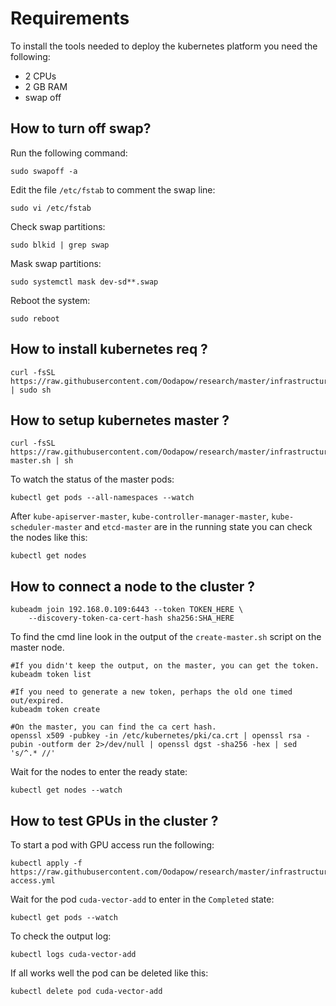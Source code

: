 # Requirements

To install the tools needed to deploy the kubernetes platform you need the following:
 * 2 CPUs
 * 2 GB RAM
 * swap off

## How to turn off swap?

Run the following command:

```
sudo swapoff -a
```

Edit the file `/etc/fstab` to comment the swap line:

```
sudo vi /etc/fstab
```

Check swap partitions:

```
sudo blkid | grep swap  
```

Mask swap partitions:

```
sudo systemctl mask dev-sd**.swap
```

Reboot the system:

```
sudo reboot
```

## How to install kubernetes req ?

```
curl -fsSL https://raw.githubusercontent.com/Oodapow/research/master/infrastructure/kubernetes/os/ubuntu/main.sh | sudo sh
```

## How to setup kubernetes master ?

```
curl -fsSL https://raw.githubusercontent.com/Oodapow/research/master/infrastructure/kubernetes/create-master.sh | sh
```

To watch the status of the master pods:

```
kubectl get pods --all-namespaces --watch
```

After `kube-apiserver-master`, `kube-controller-manager-master`, `kube-scheduler-master` and `etcd-master` are in the running state you can check the nodes like this:

```
kubectl get nodes
```

## How to connect a node to the cluster ?

```
kubeadm join 192.168.0.109:6443 --token TOKEN_HERE \
    --discovery-token-ca-cert-hash sha256:SHA_HERE
```

To find the cmd line look in the output of the `create-master.sh` script on the master node.

```
#If you didn't keep the output, on the master, you can get the token.
kubeadm token list

#If you need to generate a new token, perhaps the old one timed out/expired.
kubeadm token create

#On the master, you can find the ca cert hash.
openssl x509 -pubkey -in /etc/kubernetes/pki/ca.crt | openssl rsa -pubin -outform der 2>/dev/null | openssl dgst -sha256 -hex | sed 's/^.* //'
```

Wait for the nodes to enter the ready state:

```
kubectl get nodes --watch
```

## How to test GPUs in the cluster ?

To start a pod with GPU access run the following:

```
kubectl apply -f https://raw.githubusercontent.com/Oodapow/research/master/infrastructure/kubernetes/tests/gpu-access.yml
```

Wait for the pod `cuda-vector-add` to enter in the `Completed` state:

```
kubectl get pods --watch
```

To check the output log:

```
kubectl logs cuda-vector-add
```

If all works well the pod can be deleted like this:

```
kubectl delete pod cuda-vector-add
```